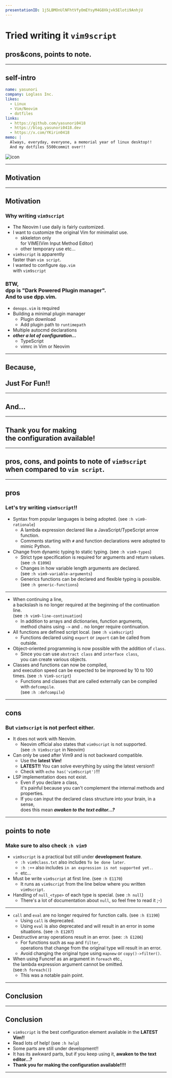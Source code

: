 ```yaml
---
presentationID: 1j5LBMOnUlNFhtVfyOmEYsyM4G8Xkjvk5Eloti9AnhjU
---
```


<!-- textlint-disable -->

<!-- {"layout": "front_cover_custom", "freeze": true} -->

# Tried writing it `vim9script`

## pros&cons, points to note.

---

<!-- {"layout": "head_title", "freeze": true} -->

## self-intro

```yaml
name: yasunori
company: Loglass Inc.
likes:
  - Linux
  - Vim/Neovim
  - dotfiles
links:
  - https://github.com/yasunori0418
  - https://blog.yasunori0418.dev
  - https://x.com/YKirin0418
memo: |
  Always, everyday, everyone, a memorial year of linux desktop!!
  And my dotfiles 5500commit over!!
```

![icon](https://github.com/yasunori0418.png)

---

<!-- {"layout": "section", "freeze": true} -->

## Motivation

---

<!-- {"layout": "2column_contents_custom", "freeze": true} -->

<!-- markdownlint-disable MD024 -->
## Motivation
<!-- markdownlint-enable MD024 -->

### Why writing `vim9script`

- The Neovim I use daily is fairly customized.
- I want to customize the original Vim for minimalist use.
  - skkeleton only <br>for VIME(Vim Input Method Editor)
  - other temporary use etc...
- `vim9script` is apparently <br>faster than `vim script`.
- I wanted to configure `dpp.vim` <br>with `vim9script`

### BTW, <br>dpp is "Dark Powered Plugin manager".<br>And to use dpp.vim.

- `denops.vim` is required
- Building a minimal plugin manager
  - Plugin download
  - Add plugin path to `runtimepath`
- Multiple autocmd declarations
- ***other a lot of configuration...***
  - TypeScript
  - vimrc in Vim or Neovim

---

<!-- {"layout": "center", "freeze": true} -->

## Because,<br><br>Just For Fun!!

---

<!-- {"layout": "center", "freeze": true} -->

## And...

---

<!-- {"layout": "center", "freeze": true} -->

## Thank you for making <br>                  the configuration available!

---

<!-- {"layout": "section", "freeze": true} -->

## pros, cons, and points to note of `vim9script`<br>when compared to `vim script`.

---

<!-- {"layout": "contents_custom", "freeze": true} -->

## pros

### Let's try writing `vim9script`!!

- Syntax from popular languages is being adopted. (see `:h vim9-rationale`)
  - A lambda expression declared like a JavaScript/TypeScript arrow function.
  - Comments starting with `#` and function declarations were adopted to mimic Python.
- Change from dynamic typing to static typing. (see `:h vim9-types`)
  - Strict type specification is required for arguments and return values. (see `:h E1096`)
  - Changes in how variable length arguments are declared.<br>  (see `:h vim9-variable-arguments`)
  - Generics functions can be declared and flexible typing is possible.<br>   (see `:h generic-functions`)

---

<!-- {"layout": "contents_only", "freeze": true} -->

- When continuing a line,<br>a backslash is no longer required at the beginning of the continuation line.<br>   (see `:h vim9-line-continuation`)
  - In addition to arrays and dictionaries, function arguments,<br>method chains using `->` and `.` no longer require continuation.
- All functions are defined script local. (see `:h vim9script`)
  - Functions declared using `export` or `import` can be called from outside.
- Object-oriented programming is now possible with the addition of `class`.
  - Since you can use `abstract class` and `interface class`,<br>you can create various objects.
- Classes and functions can now be compiled,<br>and execution speed can be expected to be improved by 10 to 100 times. (see `:h Vim9-script`)
  - Functions and classes that are called externally can be compiled with `defcompile`.<br>   (see `:h :defcompile`)

---

<!-- {"layout": "contents_custom", "freeze": true} -->

## cons

### But `vim9script` is not perfect either.

- It does not work with Neovim.
  - Neovim official also states that `vim9script` is not supported.<br>   (see `:h Vim9script` in Neovim)
- Can only be used after Vim9 and is not backward compatible.
  - Use the **latest Vim!**
  - **LATEST!!** You can solve everything by using the latest version!!
  - Check with `echo has('vim9script')`!!!
- LSP implementation does not exist.
  - Even if you declare a class,<br>    it's painful because you can't complement the internal methods and properties.
  - If you can input the declared class structure into your brain, in a sense,<br>    does this mean ***awaken to the text editor...?***

---

<!-- {"layout": "contents_custom", "freeze": true} -->

## points to note

### Make sure to also check `:h vim9`

- `vim9script` is a practical but still under **development feature**.
  - `:h vim9class.txt` also includes `To be done later`.
  - `:h :++` also includes `in an expression is not supported yet.`.
  - etc...
- Must be write `vim9script` at first line. (see `:h E1170`)
  - It runs as `vim9script` from the line below where you written `vim9script`.
- Handling of `null_<type>` of each type is special. (see `:h null`)
  - There's a lot of documentation about `null`, so feel free to read it ;-)

---

<!-- {"layout": "contents_only", "freeze": true} -->

- `call` and `eval` are no longer required for function calls. (see `:h E1190`)
  - Using `call` is deprecated.
  - Using `eval` is also deprecated and will result in an error in some situations. (see `:h E1207`)
- Destructive array operations result in an error. (see: `:h E1206`)
  - For functions such as `map` and `filter`,<br>operations that change from the original type will result in an error.
  - Avoid changing the original type using `mapnew` or `copy()->filter()`.
- When using Funcref as an argument in `foreach` etc.,<br>the lambda expression argument cannot be omitted.<br>   (see`:h foreach()`)
  - This was a notable pain point.

---

<!-- {"layout": "section", "freeze": true} -->

## Conclusion

---

<!-- {"layout": "contents_custom", "freeze": true} -->

<!-- markdownlint-disable MD024 -->
## Conclusion
<!-- markdownlint-enable MD024 -->

- `vim9script` is the best configuration element available in the **LATEST Vim!!**
- Read lots of help! (see `:h help`)
- Some parts are still under development!!
- It has its awkward parts, but if you keep using it, **awaken to the text editor...?**
- **Thank you for making the configuration available!!!!**

---

<!-- {"layout": "EOF", "freeze": true} -->
